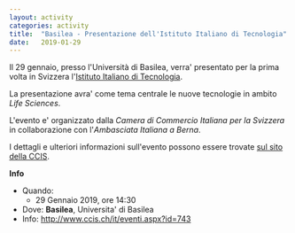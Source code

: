 ```yaml
---
layout: activity
categories: activity
title:  "Basilea - Presentazione dell'Istituto Italiano di Tecnologia"
date:   2019-01-29
---
```


Il 29 gennaio, presso l'Università di Basilea, verra' presentato per la prima volta in Svizzera l'[Istituto Italiano di Tecnologia](https://www.iit.it/).

La presentazione avra' come tema centrale le nuove tecnologie in ambito *Life Sciences*.

L'evento e' organizzato dalla *Camera di Commercio Italiana per la Svizzera* in collaborazione con l'*Ambasciata Italiana a Berna*.

I dettagli e ulteriori informazioni sull'evento possono essere trovate [sul sito della CCIS](http://www.ccis.ch/it/eventi.aspx?id=743).

**Info**

- Quando:
  - 29 Gennaio 2019, ore 14:30
- Dove: **Basilea**, Universita' di Basilea
- Info: http://www.ccis.ch/it/eventi.aspx?id=743
